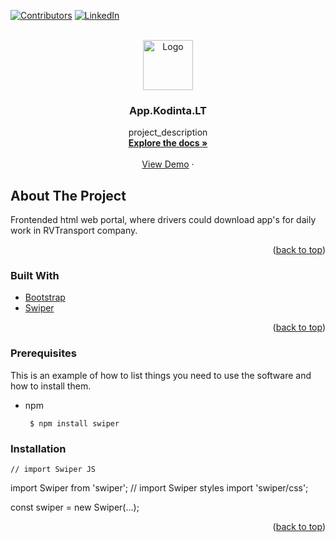 
<div id="top"></div>

[![Contributors][contributors-shield]][contributors-url]
[![LinkedIn][linkedin-shield]][linkedin-url]



<!-- PROJECT LOGO -->
<br />
<div align="center">
  <a href="https://github.com/Pr0C33D/app.kodinta.lt">
    <img src="http://app.kodinta.lt/kodinta.png" alt="Logo" width="80" height="80">
  </a>

<h3 align="center">App.Kodinta.LT</h3>

  <p align="center">
    project_description
    <br />
    <a href="https://github.com/Pr0C33D/app.kodinta.lt"><strong>Explore the docs »</strong></a>
    <br />
    <br />
    <a href="app.kodinta.lt">View Demo</a>
    ·
  </p>
</div>

## About The Project


Frontended html web portal, where drivers could download app's for daily work in RVTransport company.

<p align="right">(<a href="#top">back to top</a>)</p>



### Built With

* [Bootstrap](https://getbootstrap.com)
* [Swiper](https://swiperjs.com)

<p align="right">(<a href="#top">back to top</a>)</p>

### Prerequisites

This is an example of how to list things you need to use the software and how to install them.
* npm
  ```
   $ npm install swiper
  ```

### Installation

    // import Swiper JS
  import Swiper from 'swiper';
    // import Swiper styles
  import 'swiper/css';

  const swiper = new Swiper(...);

<p align="right">(<a href="#top">back to top</a>)</p>

[contributors-shield]: https://img.shields.io/github/contributors/Pr0C33D/app.kodinta.lt.svg?style=for-the-badge
[contributors-url]: https://github.com/Pr0C33D/
[linkedin-shield]: https://img.shields.io/badge/-LinkedIn-black.svg?style=for-the-badge&logo=linkedin&colorB=555
[linkedin-url]: https://lt.linkedin.com/in/rolandas-safonovas-362126201
